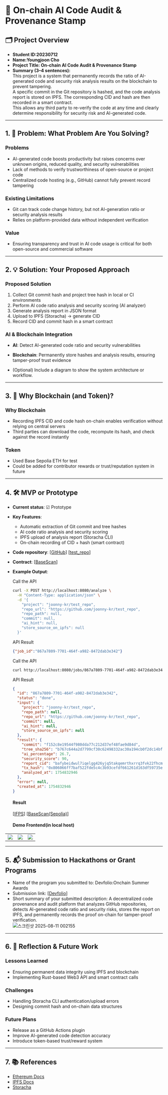 # 🚀 On-chain AI Code Audit & Provenance Stamp

## 🗂️ Project Overview
- **Student ID:20230712**  
- **Name:Youngjoon Cho**  
- **Project Title: On-chain AI Code Audit & Provenance Stamp**  
- **Summary (3–4 sentences):**  
  This project is a system that permanently records the ratio of AI-generated code and security risk analysis results on the blockchain to prevent tampering.  
  A specific commit in the Git repository is hashed, and the code analysis report is stored on IPFS. The corresponding CID and hash are then recorded in a smart contract.  
  This allows any third party to re-verify the code at any time and clearly determine responsibility for security risk and AI-generated code.


---

## 1. 🧩 Problem: What Problem Are You Solving?
### Problems
- AI-generated code boosts productivity but raises concerns over unknown origins, reduced quality, and security vulnerabilities
- Lack of methods to verify trustworthiness of open-source or project code
- Centralized code hosting (e.g., GitHub) cannot fully prevent record tampering

### Existing Limitations
- Git can track code change history, but not AI-generation ratio or security analysis results
- Relies on platform-provided data without independent verification

### Value
- Ensuring transparency and trust in AI code usage is critical for both open-source and commercial software

---

## 2. 💡 Solution: Your Proposed Approach
### Proposed Solution
1. Collect Git commit hash and project tree hash in local or CI environments  
2. Perform AI code ratio analysis and security scoring (AI analyzer)  
3. Generate analysis report in JSON format  
4. Upload to IPFS (Storacha) → generate CID  
5. Record CID and commit hash in a smart contract

### AI & Blockchain Integration
- **AI**: Detect AI-generated code ratio and security vulnerabilities
- **Blockchain**: Permanently store hashes and analysis results, ensuring tamper-proof trust evidence

- (Optional) Include a diagram to show the system architecture or workflow.

---

## 3. 🔗 Why Blockchain (and Token)?
### Why Blockchain
- Recording IPFS CID and code hash on-chain enables verification without relying on central servers
- Third parties can download the code, recompute its hash, and check against the record instantly

### Token
- Used Base Sepolia ETH for test
- Could be added for contributor rewards or trust/reputation system in future

---

## 4. 🛠️ MVP or Prototype
- **Current status**: ☑ Prototype
- **Key Features**:
  - Automatic extraction of Git commit and tree hashes
  - AI code ratio analysis and security scoring
  - IPFS upload of analysis report (Storacha CLI)
  - On-chain recording of CID + hash (smart contract)
- **Code repository**: [[GitHub](https://github.com/joonny-kr/project_AB)] [[test_repo](https://github.com/joonny-kr/test_repo)]  
- **Contract**: [[BaseScan](https://sepolia.basescan.org/address/0x106c5a562f0cdfb90a26e0d739163409abc4ada6)]
- **Example Output**:

    <figcaption>Call the API</figcaption>

    ```bash
    curl -X POST http://localhost:8080/analyze \
      -H "Content-Type: application/json" \
      -d '{
        "project": "joonny-kr/test_repo",
        "repo_url": "https://github.com/joonny-kr/test_repo",
        "repo_path": null,
        "commit": null,
        "ai_hint": null,
        "store_source_on_ipfs": null
      }'
    ```

    <figcaption>API Result</figcaption>

    ```json
    {"job_id":"867a7809-7701-464f-a982-8472dab3e342"}
    ```

    <figcaption>Call the API</figcaption>

    ```bash
    curl http://localhost:8080/jobs/867a7809-7701-464f-a982-8472dab3e342
    ```

    <figcaption>API Result</figcaption>

    ```json
    {
      "id": "867a7809-7701-464f-a982-8472dab3e342",
      "status": "done",
      "input": {
        "project": "joonny-kr/test_repo",
        "repo_path": null,
        "repo_url": "https://github.com/joonny-kr/test_repo",
        "commit": null,
        "ai_hint": null,
        "store_source_on_ipfs": null
      },
      "result": {
        "commit": "f152c8e19544f980dda77c212d37ef48fae9d84d",
        "tree_sha256": "b767c644a2d7799cf30c62498332ac30a194cb0f2dc14bf4c11d0832436f47f8",
        "ai_percentage": 26.7,
        "security_score": 90,
        "report_cid": "bafybeidwul7iqelgg426yjq5takqemrthxrrq3fvk22fhcmola2ils4cla",
        "tx_hash": "0x806066ff7baf522fde5c4c3b93cefdf661261d163df59735e318d93ad17e5513",
        "analyzed_at": 1754832946
      },
      "error": null,
      "created_at": 1754832946
    }
    ```
    #### Result    
    [[IFPS](https://ipfs.io/ipfs/bafybeidwul7iqelgg426yjq5takqemrthxrrq3fvk22fhcmola2ils4cla/)]
    [[BaseScan(Sepolia)](https://sepolia.basescan.org/tx/0x53b5b563e2fefcd8d99add64536bf4c3e6b87e95843daa1332a096909aa9f82d)]
    
    #### Demo Frontend(in local host)
    
| | | |
|---|---|---|
| ![](https://hackmd.io/_uploads/HJftuXIdxl.png) | ![](https://hackmd.io/_uploads/SyGtOXUule.png) | ![](https://hackmd.io/_uploads/HkGt_mL_ee.png) |

    



---

## 5. 📬 Submission to Hackathons or Grant Programs
- Name of the program you submitted to: Devfolio:Onchain Summer Awards  
- Submission link: [[Devfolio](https://devfolio.co/projects/projectab-c4f8)]  
- Short summary of your submitted description: A decentralized code provenance and audit platform that analyzes GitHub repositories, detects AI-generated code ratio and security risks, stores the report on IPFS, and permanently records the proof on-chain for tamper-proof verification.  
![스크린샷 2025-08-11 002155](https://hackmd.io/_uploads/SkPEtNLOlx.png)


---

## 6. 🤔 Reflection & Future Work
### Lessons Learned
- Ensuring permanent data integrity using IPFS and blockchain
- Implementing Rust-based Web3 API and smart contract calls

### Challenges
- Handling Storacha CLI authentication/upload errors
- Designing commit hash and on-chain data structures

### Future Plans
- Release as a GitHub Actions plugin
- Improve AI-generated code detection accuracy
- Introduce token-based trust/reward system

---

## 7. 📚 References
- [Ethereum Docs](https://ethereum.org)  
- [IPFS Docs](https://docs.ipfs.tech)  
- [Storacha](https://storacha.network) 
